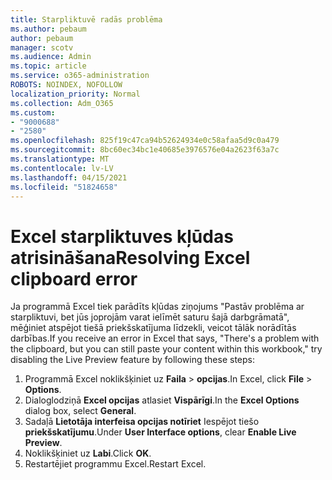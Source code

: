 ```yaml
---
title: Starpliktuvē radās problēma
ms.author: pebaum
author: pebaum
manager: scotv
ms.audience: Admin
ms.topic: article
ms.service: o365-administration
ROBOTS: NOINDEX, NOFOLLOW
localization_priority: Normal
ms.collection: Adm_O365
ms.custom:
- "9000688"
- "2580"
ms.openlocfilehash: 825f19c47ca94b52624934e0c58afaa5d9c0a479
ms.sourcegitcommit: 8bc60ec34bc1e40685e3976576e04a2623f63a7c
ms.translationtype: MT
ms.contentlocale: lv-LV
ms.lasthandoff: 04/15/2021
ms.locfileid: "51824658"
---
```

# <a name="resolving-excel-clipboard-error"></a><span data-ttu-id="8423f-102">Excel starpliktuves kļūdas atrisināšana</span><span class="sxs-lookup"><span data-stu-id="8423f-102">Resolving Excel clipboard error</span></span>

<span data-ttu-id="8423f-103">Ja programmā Excel tiek parādīts kļūdas ziņojums "Pastāv problēma ar starpliktuvi, bet jūs joprojām varat ielīmēt saturu šajā darbgrāmatā", mēģiniet atspējot tiešā priekšskatījuma līdzekli, veicot tālāk norādītās darbības.</span><span class="sxs-lookup"><span data-stu-id="8423f-103">If you receive an error in Excel that says, "There's a problem with the clipboard, but you can still paste your content within this workbook," try disabling the Live Preview feature by following these steps:</span></span>

1. <span data-ttu-id="8423f-104">Programmā Excel noklikšķiniet uz **Faila**  >  **opcijas**.</span><span class="sxs-lookup"><span data-stu-id="8423f-104">In Excel, click **File** > **Options**.</span></span>
3. <span data-ttu-id="8423f-105">Dialoglodziņā **Excel opcijas** atlasiet **Vispārīgi**.</span><span class="sxs-lookup"><span data-stu-id="8423f-105">In the **Excel Options** dialog box, select **General**.</span></span>
4. <span data-ttu-id="8423f-106">Sadaļā **Lietotāja interfeisa opcijas notīriet** Iespējot tiešo **priekšskatījumu**.</span><span class="sxs-lookup"><span data-stu-id="8423f-106">Under **User Interface options**, clear **Enable Live Preview**.</span></span>
5. <span data-ttu-id="8423f-107">Noklikšķiniet uz **Labi**.</span><span class="sxs-lookup"><span data-stu-id="8423f-107">Click **OK**.</span></span>
6. <span data-ttu-id="8423f-108">Restartējiet programmu Excel.</span><span class="sxs-lookup"><span data-stu-id="8423f-108">Restart Excel.</span></span>
